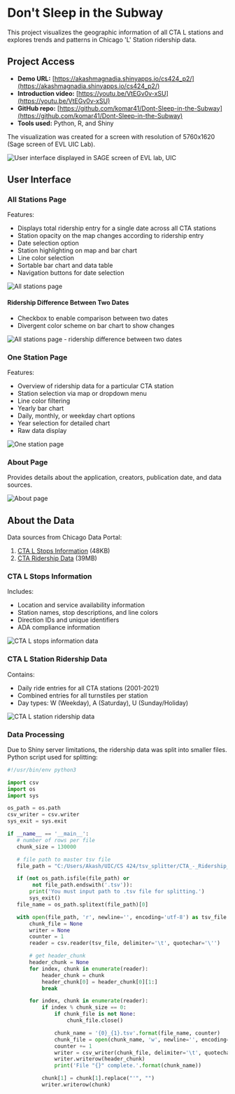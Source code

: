# Don't Sleep in the Subway
This project visualizes the geographic information of all CTA L stations and explores trends and patterns in Chicago 'L' Station ridership data.

## Project Access

- **Demo URL:** [https://akashmagnadia.shinyapps.io/cs424_p2/](https://akashmagnadia.shinyapps.io/cs424_p2/)
- **Introduction video:** [https://youtu.be/VtEGv0v-xSU](https://youtu.be/VtEGv0v-xSU)
- **GitHub repo:** [https://github.com/komar41/Dont-Sleep-in-the-Subway](https://github.com/komar41/Dont-Sleep-in-the-Subway)
- **Tools used:** Python, R, and Shiny

The visualization was created for a screen with resolution of 5760x1620 (Sage screen of EVL UIC Lab).

<p>
  <img src="https://komar41.github.io/assets/img/projects/dont_sleep_in_the_subway/sage.jpeg" alt="User interface displayed in SAGE screen of EVL lab, UIC">
</p>

## User Interface

### All Stations Page

Features:
- Displays total ridership entry for a single date across all CTA stations
- Station opacity on the map changes according to ridership entry
- Date selection option
- Station highlighting on map and bar chart
- Line color selection
- Sortable bar chart and data table
- Navigation buttons for date selection

<p>
  <img src="https://komar41.github.io/assets/img/projects/dont_sleep_in_the_subway/overview/Overview%201.png" alt="All stations page">
</p>

#### Ridership Difference Between Two Dates

- Checkbox to enable comparison between two dates
- Divergent color scheme on bar chart to show changes

<p>
  <img src="https://komar41.github.io/assets/img/projects/dont_sleep_in_the_subway/overview/Overview%202.png" alt="All stations page - ridership difference between two dates">
</p>


### One Station Page

Features:
- Overview of ridership data for a particular CTA station
- Station selection via map or dropdown menu
- Line color filtering
- Yearly bar chart
- Daily, monthly, or weekday chart options
- Year selection for detailed chart
- Raw data display

<p>
  <img src="https://komar41.github.io/assets/img/projects/dont_sleep_in_the_subway/overview/Overview%203.png" alt="One station page">
</p>

### About Page
Provides details about the application, creators, publication date, and data sources.

<p>
  <img src="https://komar41.github.io/assets/img/projects/dont_sleep_in_the_subway/overview/Overview%204.png" alt="About page">
</p>

## About the Data

Data sources from Chicago Data Portal:

1. [CTA L Stops Information](https://data.cityofchicago.org/Transportation/CTA-System-Information-List-of-L-Stops/8pix-ypme) (48KB)
2. [CTA Ridership Data](https://data.cityofchicago.org/Transportation/CTA-Ridership-L-Station-Entries-Daily-Totals/5neh-572f) (39MB)

### CTA L Stops Information

Includes:
- Location and service availability information
- Station names, stop descriptions, and line colors
- Direction IDs and unique identifiers
- ADA compliance information

<p>
  <img src="https://komar41.github.io/assets/img/projects/dont_sleep_in_the_subway/data/Data%201.png" alt="CTA L stops information data">
</p>

### CTA L Station Ridership Data

Contains:
- Daily ride entries for all CTA stations (2001-2021)
- Combined entries for all turnstiles per station
- Day types: W (Weekday), A (Saturday), U (Sunday/Holiday)

<p>
  <img src="https://komar41.github.io/assets/img/projects/dont_sleep_in_the_subway/data/Data%202.png" alt="CTA L station ridership data">
</p>

### Data Processing

Due to Shiny server limitations, the ridership data was split into smaller files. Python script used for splitting:

```python
#!/usr/bin/env python3

import csv
import os
import sys

os_path = os.path
csv_writer = csv.writer
sys_exit = sys.exit

if __name__ == '__main__':
   # number of rows per file
   chunk_size = 130000

   # file path to master tsv file
   file_path = "C:/Users/Akash/UIC/CS 424/tsv_splitter/CTA_-_Ridership_-__L__Station_Entries_-_Daily_Totals.tsv"

   if (not os_path.isfile(file_path) or 
        not file_path.endswith('.tsv')):
       print('You must input path to .tsv file for splitting.')
       sys_exit()
   file_name = os_path.splitext(file_path)[0]

   with open(file_path, 'r', newline='', encoding='utf-8') as tsv_file:
       chunk_file = None
       writer = None
       counter = 1
       reader = csv.reader(tsv_file, delimiter='\t', quotechar='\'')

       # get header_chunk
       header_chunk = None
       for index, chunk in enumerate(reader):
           header_chunk = chunk
           header_chunk[0] = header_chunk[0][1:]
           break

       for index, chunk in enumerate(reader):
           if index % chunk_size == 0:
               if chunk_file is not None:
                   chunk_file.close()

               chunk_name = '{0}_{1}.tsv'.format(file_name, counter)
               chunk_file = open(chunk_name, 'w', newline='', encoding='utf-8')
               counter += 1
               writer = csv_writer(chunk_file, delimiter='\t', quotechar='\'')
               writer.writerow(header_chunk)
               print('File "{}" complete.'.format(chunk_name))

           chunk[1] = chunk[1].replace("'", "")
           writer.writerow(chunk)

